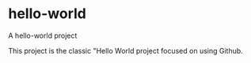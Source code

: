 # hello-world
A hello-world project

This project is the classic "Hello World project focused on using Github.
